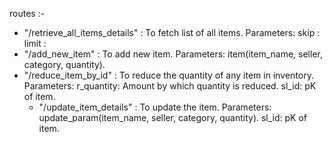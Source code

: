 routes :-
- "/retrieve_all_items_details" : To fetch list of all items.
        Parameters:
                skip : 
                limit :
- "/add_new_item" : To add new item.
        Parameters:
                item(item_name, seller, category, quantity).
- "/reduce_item_by_id" : To reduce the quantity of any item in inventory.
        Parameters:
                r_quantity: Amount by which quantity is reduced.
                sl_id: pK of item.
  - "/update_item_details" : To update the item.
          Parameters:
                  update_param(item_name, seller, category, quantity).
                  sl_id: pK of item.
